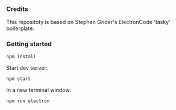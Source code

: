 ### Credits
This repositoty is based on Stephen Grider's ElectronCode 'tasky' boilerplate.

### Getting started

`npm install`

Start dev server:

`npm start`

In a new terminal window:

`npm run electron`
